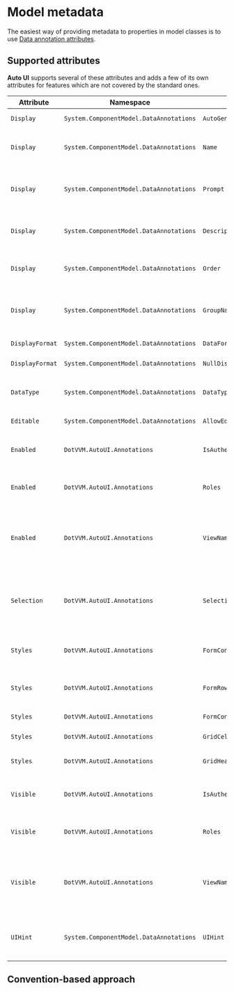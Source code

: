 # Model metadata

The easiest way of providing metadata to properties in model classes is to use [Data annotation attributes](https://learn.microsoft.com/en-us/dotnet/api/system.componentmodel.dataannotations?view=net-7.0).

## Supported attributes

**Auto UI** supports several of these attributes and adds a few of its own attributes for features which are not covered by the standard ones.

| Attribute              | Namespace                               | Property                       | Meaning                                  |
|------------------------|-----------------------------------------|--------------------------------|------------------------------------------|
| `Display`              | `System.ComponentModel.DataAnnotations` | `AutoGenerateField`            | Specifies whether the field should be generated or not. |
| `Display`              | `System.ComponentModel.DataAnnotations` | `Name`                         | Provides the label text for the field. If you set also the `ResourceType` property, the value will be looked up in the specified RESX file. |
| `Display`              | `System.ComponentModel.DataAnnotations` | `Prompt`                       | Provides the placeholder text for empty field. If you set also the `ResourceType` property, the value will be looked up in the specified RESX file. |
| `Display`              | `System.ComponentModel.DataAnnotations` | `Description`                  | Provides the description text for the field. If you set also the `ResourceType` property, the value will be looked up in the specified RESX file. |
| `Display`              | `System.ComponentModel.DataAnnotations` | `Order`                        | Provides the order of the field. If the property is not set, Auto UI will list the properties in the order they were declared in the class. |
| `Display`              | `System.ComponentModel.DataAnnotations` | `GroupName`                    | Assigns the field in a group. The [Form](~/controls/builtin-autoui/Form) and [GridViewColumns](~/controls/builtin-autoui/GridViewColumn) controls can specify the `GroupName` property to include only properties from a specific group. |
| `DisplayFormat`        | `System.ComponentModel.DataAnnotations` | `DataFormatString`             | Specifies the format string for the field value. |
| `DisplayFormat`        | `System.ComponentModel.DataAnnotations` | `NullDisplayText`              | Specifies the text to be displayed when the field is null. |
| `DataType`             | `System.ComponentModel.DataAnnotations` | `DataType`                     | Specifies more precise classification of the field value which is reflected by the generated control (e. g. `Password`, `MultilineText`, `Url`...) |
| `Editable`             | `System.ComponentModel.DataAnnotations` | `AllowEdit`                    | Specifies whether the field can be edited or not. |
| `Enabled`              | `DotVVM.AutoUI.Annotations`             | `IsAuthenticated`              | Specifies whether the field should be editable for authenticated or non-authenticated users, or for both (default behavior). |
| `Enabled`              | `DotVVM.AutoUI.Annotations`             | `Roles`                        | Specifies a name of the role or an expression that specifies for which roles the field should be editable. You can use ! (NOT), & (AND) and | (OR) operators. |
| `Enabled`              | `DotVVM.AutoUI.Annotations`             | `ViewNames`                    | Specifies a name of the view or an expression that specifies for which views (set with the `ViewName` property on the [Form](~/controls/builtin-autoui/Form) and [GridViewColumns](~/controls/builtin-autoui/GridViewColumn) controls) the field should be editable. You can use ! (NOT), & (AND) and | (OR) operators. |
| `Selection`            | `DotVVM.AutoUI.Annotations`             | `SelectionType`                | Defines that the user will be selecting the value from a list of options, and defines the type of selection. A service implementing `ISelectionProvider<TSelectionType>` must be provided. See the [Selectors](./selectors) chapter for more info. |
| `Styles`               | `DotVVM.AutoUI.Annotations`             | `FormControlContainerCssClass` | Specifies the CSS class applied to the container of the form control (e.g. table cell which contains the TextBox control) for this field. |
| `Styles`               | `DotVVM.AutoUI.Annotations`             | `FormRowCssClass`              | Specifies the CSS class applied to the row in the form (e.g. table row which contains the label and the TextBox control) for this field. |
| `Styles`               | `DotVVM.AutoUI.Annotations`             | `FormControlCssClass`          | Specifies the CSS class applied to the control in the form. |
| `Styles`               | `DotVVM.AutoUI.Annotations`             | `GridCellCssClass`             | Specifies the CSS class applied to the GridView table cell for this field. |
| `Styles`               | `DotVVM.AutoUI.Annotations`             | `GridHeaderCellCssClass`       | Specifies the CSS class applied to the GridView table header cell for this field. |
| `Visible`              | `DotVVM.AutoUI.Annotations`             | `IsAuthenticated`              | Specifies whether the field should be visible for authenticated or non-authenticated users, or for both (default behavior). |
| `Visible`              | `DotVVM.AutoUI.Annotations`             | `Roles`                        | Specifies a name of the role or an expression that specifies for which roles the field should be visible. You can use ! (NOT), & (AND) and | (OR) operators. |
| `Visible`              | `DotVVM.AutoUI.Annotations`             | `ViewNames`                    | Specifies a name of the view or an expression that specifies for which views (set with the `ViewName` property on the [Form](~/controls/builtin-autoui/Form) and [GridViewColumns](~/controls/builtin-autoui/GridViewColumn) controls) the field should be visible. You can use ! (NOT), & (AND) and | (OR) operators. |
| `UIHint`               | `System.ComponentModel.DataAnnotations` | `UIHint`                       | Specifies a identifier or a custom editor control which will be used for the property. This attribute can be specified multiple times to provide multiple UI hints. |

## Convention-based approach

